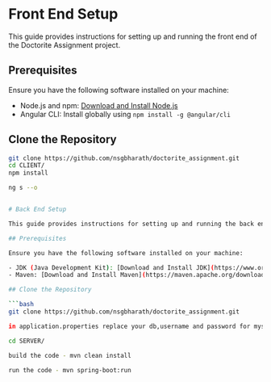 # Front End Setup

This guide provides instructions for setting up and running the front end of the Doctorite Assignment project.

## Prerequisites

Ensure you have the following software installed on your machine:

- Node.js and npm: [Download and Install Node.js](https://nodejs.org/)
- Angular CLI: Install globally using `npm install -g @angular/cli`

## Clone the Repository

```bash
git clone https://github.com/nsgbharath/doctorite_assignment.git
cd CLIENT/
npm install

ng s --o


# Back End Setup

This guide provides instructions for setting up and running the back end of the Doctorite Assignment project.

## Prerequisites

Ensure you have the following software installed on your machine:

- JDK (Java Development Kit): [Download and Install JDK](https://www.oracle.com/java/technologies/javase-downloads.html)
- Maven: [Download and Install Maven](https://maven.apache.org/download.cgi)

## Clone the Repository

```bash
git clone https://github.com/nsgbharath/doctorite_assignment.git

in application.properties replace your db,username and password for mysql and weather app api key

cd SERVER/

build the code - mvn clean install

run the code - mvn spring-boot:run
